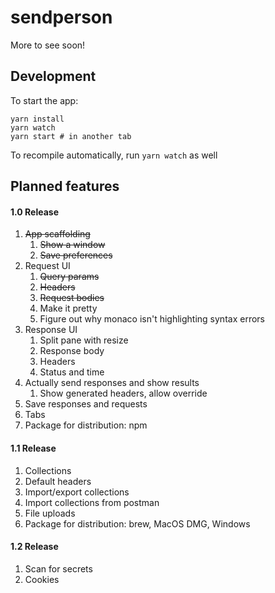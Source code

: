 # sendperson

More to see soon!

## Development

To start the app:
```
yarn install
yarn watch
yarn start # in another tab
```

To recompile automatically, run `yarn watch` as well

## Planned features

#### 1.0 Release
1. ~~App scaffolding~~
   1. ~~Show a window~~
   1. ~~Save preferences~~
1. Request UI
   1. ~~Query params~~
   1. ~~Headers~~
   1. ~~Request bodies~~
   1. Make it pretty
   1. Figure out why monaco isn't highlighting syntax errors
1. Response UI
   1. Split pane with resize
   1. Response body
   1. Headers
   1. Status and time
1. Actually send responses and show results
   1. Show generated headers, allow override
1. Save responses and requests
1. Tabs
1. Package for distribution: npm
#### 1.1 Release   
1. Collections
1. Default headers
1. Import/export collections
1. Import collections from postman
1. File uploads
1. Package for distribution: brew, MacOS DMG, Windows
#### 1.2 Release
1. Scan for secrets
1. Cookies
